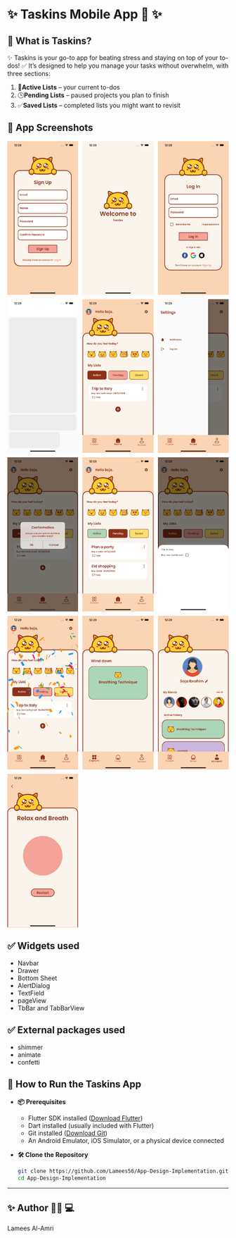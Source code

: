 #  ✨ **Taskins** Mobile App 📱  ✨


## 📝 What is Taskins?

✨ Taskins is your go-to app for beating stress and staying on top of your to-dos! ✅ It’s designed to help you manage your tasks without overwhelm, with three sections:
1. 📝**Active Lists** – your current to-dos  
2. 🕒**Pending Lists** – paused projects you plan to finish  
3. ✅**Saved Lists** – completed lists you might want to revisit  


## 📱 App Screenshots

<div style="display: grid; grid-template-columns: repeat(3, 1fr); gap: 10px;">
    <img src="Simulator Screenshot - iPhone 13 Pro Max - 2025-05-10 at 12.28.46.png" width="200">
    <img src="Simulator Screenshot - iPhone 13 Pro Max - 2025-05-10 at 12.28.43.png" width="200">
    <img src="Simulator Screenshot - iPhone 13 Pro Max - 2025-05-10 at 12.28.50.png" width="200">
    <img src="Simulator Screenshot - iPhone 13 Pro Max - 2025-05-10 at 12.29.01.png" width="200">
    <img src="Simulator Screenshot - iPhone 13 Pro Max - 2025-05-10 at 12.29.05.png" width="200">
    <img src="Simulator Screenshot - iPhone 13 Pro Max - 2025-05-10 at 12.29.07.png" width="200">
    <img src="Simulator Screenshot - iPhone 13 Pro Max - 2025-05-10 at 12.29.12.png" width="200">
    <img src="Simulator Screenshot - iPhone 13 Pro Max - 2025-05-10 at 12.29.16.png" width="200">
    <img src="Simulator Screenshot - iPhone 13 Pro Max - 2025-05-10 at 12.29.20.png" width="200">
    <img src="Simulator Screenshot - iPhone 13 Pro Max - 2025-05-10 at 12.29.24.png" width="200">
    <img src="Simulator Screenshot - iPhone 13 Pro Max - 2025-05-10 at 12.29.27.png" width="200">
    <img src="Simulator Screenshot - iPhone 13 Pro Max - 2025-05-10 at 12.29.29.png" width="200">
    <img src="Simulator Screenshot - iPhone 13 Pro Max - 2025-05-10 at 12.29.33.png" width="200">
</div>









## ✅  Widgets used 

+ Navbar
+ Drawer
+ Bottom Sheet
+ AlertDialog
+ TextField
+ pageView
+ TbBar and TabBarView



## ✅ External packages used 

+ shimmer
+ animate
+ confetti 


## 🚀 How to Run the Taskins App

+ **📦 Prerequisites**  
  + Flutter SDK installed ([Download Flutter](https://docs.flutter.dev/get-started/install))  
  + Dart installed (usually included with Flutter)  
  + Git installed ([Download Git](https://git-scm.com/downloads))  
  + An Android Emulator, iOS Simulator, or a physical device connected  

+ **🛠️ Clone the Repository**  
  ```bash
  git clone https://github.com/Lamees56/App-Design-Implementation.git
  cd App-Design-Implementation


---

## ✨ Author 👩‍💻 💻

Lamees Al-Amri 

